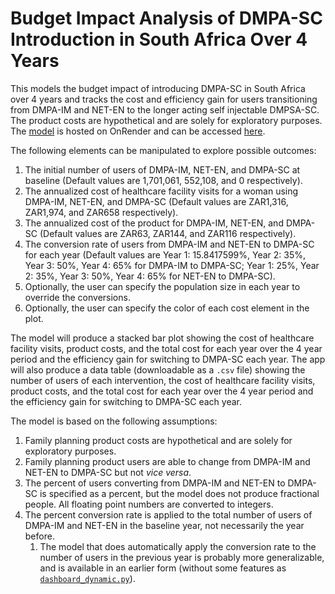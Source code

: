 # Budget Impact Analysis of DMPA-SC Introduction in South Africa Over 4 Years

This models the budget impact of introducing DMPA-SC in South Africa over 4 years and tracks the cost and efficiency gain for users transitioning from DMPA-IM and NET-EN to the longer acting self injectable DMPSA-SC. The product costs are hypothetical and are solely for exploratory purposes. The [model](https://github.com/sethbarr/fp_dashboard/blob/main/dashboard.py) is hosted on OnRender and can be accessed [here](https://fp-dashboard.onrender.com/).

The following elements can be manipulated to explore possible outcomes:
1. The initial number of users of DMPA-IM, NET-EN, and DMPA-SC at baseline (Default values are 1,701,061, 552,108, and 0 respectively).
2. The annualized cost of healthcare facility visits for a woman using DMPA-IM, NET-EN, and DMPA-SC (Default values are ZAR1,316, ZAR1,974, and ZAR658 respectively).
3. The annualized cost of the product for DMPA-IM, NET-EN, and DMPA-SC (Default values are ZAR63, ZAR144, and ZAR116 respectively).
4. The conversion rate of users from DMPA-IM and NET-EN to DMPA-SC for each year (Default values are Year 1: 15.8417599%, Year 2: 35%, Year 3: 50%, Year 4: 65% for DMPA-IM to DMPA-SC; Year 1: 25%, Year 2: 35%, Year 3: 50%, Year 4: 65% for NET-EN to DMPA-SC).
5. Optionally, the user can specify the population size in each year to override the conversions.
6. Optionally, the user can specify the color of each cost element in the plot.

The model will produce a stacked bar plot showing the cost of healthcare facility visits, product costs, and the total cost for each year over the 4 year period and the efficiency gain for switching to DMPA-SC each year. The app will also produce a data table (downloadable as a `.csv` file) showing the number of users of each intervention, the cost of healthcare facility visits, product costs, and the total cost for each year over the 4 year period and the efficiency gain for switching to DMPA-SC each year.

The model is based on the following assumptions:
1. Family planning product costs are hypothetical and are solely for exploratory purposes.
2. Family planning product users are able to change from DMPA-IM and NET-EN to DMPA-SC but not _vice versa_.
3. The percent of users converting from DMPA-IM and NET-EN to DMPA-SC is specified as a percent, but the model does not produce fractional people. All floating point numbers are converted to integers.
4. The percent conversion rate is applied to the total number of users of DMPA-IM and NET-EN in the baseline year, not necessarily the year before.
   1. The model that does automatically apply the conversion rate to the number of users in the previous year is probably more generalizable, and is available in an earlier form (without some features as [`dashboard_dynamic.py`](https://github.com/sethbarr/fp_dashboard/blob/main/dashboard_dynamic.py)).